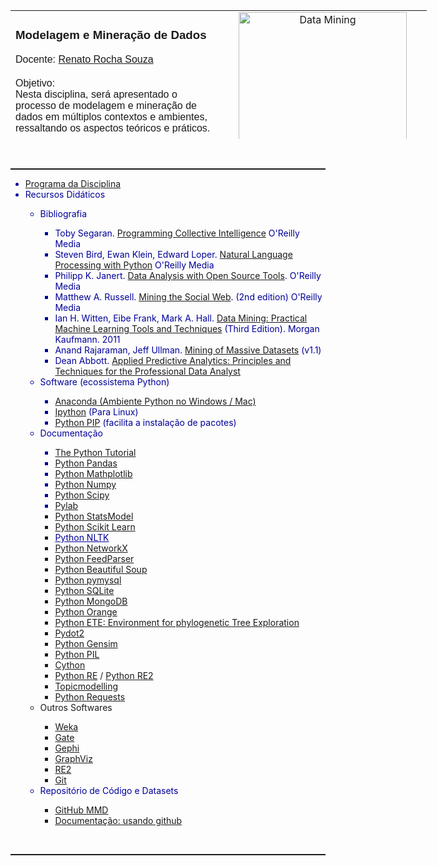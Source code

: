 <table border="0" style="width: 666px; height: 206px;"><tbody>
<tr>
<td width="50%" valign="top">
<div class="field field-type-text field-field-area">
<div class="field-item odd">
<h3 style="font-weight: bold; font-family: arial,helvetica,sans-serif;" class="with-tabs">Modelagem e Mineração de Dados</h3><span style="font-family: arial,helvetica,sans-serif;">Docente: </span><a style="font-family: arial,helvetica,sans-serif;" href="http://emap.fgv.br/pessoas/renato.souza">Renato Rocha Souza</a><br style="font-family: arial,helvetica,sans-serif;" /><br style="font-family: arial,helvetica,sans-serif;" />
<div style="font-family: arial,helvetica,sans-serif;" class="field field-type-text field-field-objetivo">
<div class="field-label">Objetivo: <br />Nesta disciplina, será apresentado o processo de modelagem e mineração de dados em múltiplos contextos e ambientes, ressaltando os aspectos teóricos e práticos.<br /></div>
<div class="field-items">
<div class="field-item odd">
<p> Como resultado, pretende-se capacitar os alunos para realizarem atividades de coleta, análise e visualização de dados, tanto estruturados como não estruturados, em ambientes diversificados como bancos de dados e a web.</p> </div> </div> </div></div></div>
<div class="field field-type-text field-field-docente">
<div class="field-items"> </div> </div>
</td>
<td width="50%" valign="top" style="text-align: center;"><img vspace="0" hspace="0" border="0" title="Data Mining" alt="Data Mining" src="$@FILEPHP@$$@SLASH@$datamining.jpg" style="width: 269px; height: 244px;" /><br />
</td>
</tr></tbody>
</table><br /><hr style="width: 100%; height: 2px;" />
<ul>
<li style="color: rgb(0, 0, 153);"><a href="http://emap.fgv.br/disciplina/mestrado/modelagem-mineracao-de-dados">Programa da Disciplina</a></li><span style="color: rgb(0, 0, 153);"> </span>
<li style="color: rgb(0, 0, 153);">Recursos Didáticos</li><span style="color: rgb(0, 0, 153);"> </span>
<ul>
<li style="color: rgb(0, 0, 153);">Bibliografia</li>
<ul style="color: rgb(0, 0, 153);">
<li>Toby Segaran. <a href="http://oreilly.com/catalog/9780596529321">Programming Collective Intelligence</a> O'Reilly Media</li>
<li>Steven Bird, Ewan Klein, Edward Loper. <a href="http://oreilly.com/catalog/9780596516499/">Natural Language Processing with Python</a> O'Reilly Media</li>
<li>Philipp K. Janert. <a href="http://oreilly.com/catalog/9780596802363/">Data Analysis with Open Source Tools</a>. O'Reilly Media</li>
<li>Matthew A. Russell. <a href="http://shop.oreilly.com/product/0636920030195.do">Mining the Social Web</a>. (2nd edition) O'Reilly Media</li>
<li>Ian H. Witten, Eibe Frank, Mark A. Hall. <a href="http://www.cs.waikato.ac.nz/ml/weka/book.html">Data Mining: Practical Machine Learning Tools and Techniques</a> (Third Edition). Morgan Kaufmann. 2011</li>
<li><span class="nolink">Anand Rajaraman, Jeff Ullman. <a href="http://i.stanford.edu/~ullman/mmds.html">Mining of Massive Datasets</a></span> (v1.1)</li>
<li>Dean Abbott. <a href="http://www.amazon.com/Applied-Predictive-Analytics-Principles-Professional/dp/1118727967">Applied Predictive Analytics: Principles and Techniques for the Professional Data Analyst</a><br /></li>
</ul><span style="color: rgb(0, 0, 153);"></span>
<li style="color: rgb(0, 0, 153);">Software (ecossistema Python)<br /></li>
<ul style="color: rgb(0, 0, 153);">
<li><a href="http://continuum.io/downloads">Anaconda (Ambiente Python no Windows / Mac)</a></li>
<li><a href="http://ipython.org/">Ipython</a> (Para Linux)</li>
<li><a href="https://pypi.python.org/pypi/pip">Python PIP</a> (facilita a instalação de pacotes)<br/></li>
</ul>
<li style="color: rgb(0, 0, 153);">Documentação</li>
<ul>
<li style="color: rgb(0, 0, 153);"><a href="http://docs.python.org/index.html">The Python Tutorial</a></li>
<li style="color: rgb(0, 0, 153);"><a href="http://pandas.pydata.org/">Python Pandas</a></li>
<li style="color: rgb(0, 0, 153);"><a href="http://matplotlib.sourceforge.net/index.html">Python Mathplotlib</a></li>
<li style="color: rgb(0, 0, 153);"><a href="http://numpy.scipy.org/">Python Numpy</a></li>
<li style="color: rgb(0, 0, 153);"><a href="http://www.scipy.org/">Python Scipy</a></li>
<li style="color: rgb(0, 0, 153);"><a href="http://www.scipy.org/PyLab">Pylab</a></li>
<li><a href="http://statsmodels.sourceforge.net/devel/index.html#">Python StatsModel</a></li>
<li><a href="http://scikit-learn.org/stable/">Python Scikit Learn</a></li>
<li><a href="http://www.nltk.org/" style="color: rgb(0, 0, 153);">Python NLTK</a></li>
<li><a href="http://networkx.github.io/#">Python NetworkX</a></li>
<li><a href="http://code.google.com/p/feedparser/">Python FeedParser</a></li>
<li><a href="http://www.crummy.com/software/BeautifulSoup/">Python Beautiful Soup</a></li>
<li><a href="https://pypi.python.org/pypi/PyMySQL">Python pymysql</a></li>
<li><a href="http://zetcode.com/db/sqlitepythontutorial/">Python SQLite</a></li>
<li><a href="http://docs.mongodb.org/ecosystem/drivers/python/">Python MongoDB</a></li>
<li><a href="http://orange.biolab.si/">Python Orange</a><br /></li>
<li><a href="http://ete.cgenomics.org/">Python ETE: Environment for phylogenetic Tree Exploration</a></li>
<li><a href="https://pypi.python.org/pypi/pydot2/1.0.32">Pydot2</a></li>
<li><a href="http://radimrehurek.com/gensim/">Python Gensim</a></li>
<li><a href="http://www.pythonware.com/products/pil/">Python PIL</a></li>
<li><a href="http://cython.org/">Cython</a></li>
<li><a href="https://docs.python.org/2/library/re.html">Python RE</a> / <a href="https://pypi.python.org/pypi/re2/">Python RE2</a></li>
<li><a href="https://github.com/NAMD/topicmodeling">Topicmodelling</a></li>
<li><a href="http://docs.python-requests.org/en/latest/">Python Requests</a><br /></li>
</ul>
<li>Outros Softwares<br /></li>
<ul>
<li><a href="http://www.cs.waikato.ac.nz/ml/weka/">Weka</a></li>
<li><a href="http://gate.ac.uk/">Gate</a></li>
<li><a href="http://gephi.org/">Gephi</a></li>
<li><a href="http://www.graphviz.org/">GraphViz</a></li>
<li><a href="https://code.google.com/p/re2/">RE2</a></li>
<li><a href="http://git-scm.com/">Git</a><br /></li>
</ul>
<li style="color: rgb(0, 0, 153);">Repositório de Código e Datasets</li>
<ul>
<li><a href="https://github.com/rsouza/MMD">GitHub MMD</a></li>
<li><a href="https://try.github.io/">Documentação: usando github</a></li>
</ul>
</ul>
</ul><br /><hr style="width: 100%; height: 2px;" />